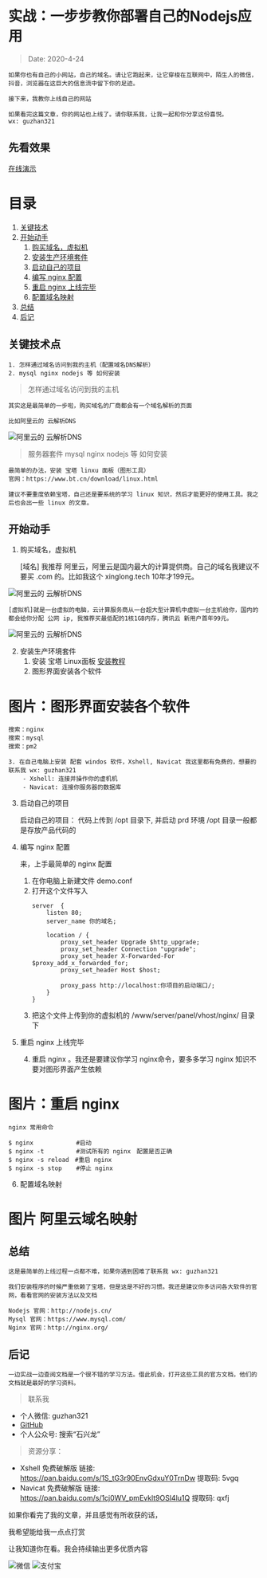 # 实战：一步步教你部署自己的Nodejs应用
> Date: 2020-4-24

    如果你也有自己的小网站，自己的域名。请让它跑起来，让它穿梭在互联网中，陌生人的微信，抖音，浏览器在这巨大的信息流中留下你的足迹。

    接下来，我教你上线自己的网站

    如果看完这篇文章，你的网站也上线了。请你联系我，让我一起和你分享这份喜悦。
    wx: guzhan321

## 先看效果

[在线演示](http://demo_01.catok.top/)

# 目录

1. <a href="#关键技术点">关键技术</a>
2. <a href="#开始动手">开始动手</a>
    1. <a href="#购买域名，虚拟机">购买域名，虚拟机</a>
    2. <a href="#安装生产环境套件">安装生产环境套件</a>
    3. <a href="#启动自己的项目">启动自己的项目</a>
    4. <a href="#编写 nginx 配置">编写 nginx 配置</a>
    5. <a href="#重启 nginx 上线完毕">重启 nginx 上线完毕</a>
    6. <a href="#配置域名映射">配置域名映射</a>
3. <a href="#总结">总结</a>
4. <a href="#后记">后记</a>

## <a id="关键技术点">关键技术点</a>
    1. 怎样通过域名访问到我的主机（配置域名DNS解析）
    2. mysql nginx nodejs 等 如何安装

> 怎样通过域名访问到我的主机

    其实这是最简单的一步啦，购买域名的厂商都会有一个域名解析的页面

    比如阿里云的 云解析DNS

![阿里云的 云解析DNS](http://xinglong.tech/access/002/demo_002_01.jpg)

> 服务器套件 mysql nginx nodejs 等 如何安装

    最简单的办法，安装 宝塔 linxu 面板（图形工具）
    官网：https://www.bt.cn/download/linux.html

    建议不要重度依赖宝塔，自己还是要系统的学习 linux 知识，然后才能更好的使用工具。我之后也会出一些 linux 的文章。

## <a id="开始动手">开始动手</a>

1. <a id="购买域名，虚拟机">购买域名，虚拟机</a>

    [域名] 我推荐 阿里云，阿里云是国内最大的计算提供商。自己的域名我建议不要买 .com 的。比如我这个 xinglong.tech 10年才199元。

![阿里云的 云解析DNS](http://xinglong.tech/access/002/demo_002_02.jpg)

    [虚拟机]就是一台虚拟的电脑，云计算服务商从一台超大型计算机中虚拟一台主机给你，国内的都会给你分配 公网 ip, 我推荐买最低配的1核1GB内存，腾讯云 新用户首年99元。

![阿里云的 云解析DNS](http://xinglong.tech/access/002/demo_002_03.jpg)

2. <a id="安装生产环境套件">安装生产环境套件</a>
    1. 安装 宝塔 Linux面板 [安装教程](https://www.bt.cn/bbs/thread-19376-1-1.html)
    2. 图形界面安装各个软件

#   图片：图形界面安装各个软件

    搜索：nginx
    搜索：mysql
    搜索：pm2

    3. 在自己电脑上安装 配套 windos 软件，Xshell, Navicat 我这里都有免费的，想要的联系我 wx: guzhan321
        - Xshell: 连接并操作你的虚机机
        - Navicat: 连接你服务器的数据库

3. <a id="启动自己的项目">启动自己的项目</a>

    启动自己的项目：
        代码上传到 /opt 目录下, 并启动 prd 环境
        /opt 目录一般都是存放产品代码的

4. <a id="编写 nginx 配置">编写 nginx 配置</a>

    来，上手最简单的 nginx 配置

    1. 在你电脑上新建文件 demo.conf
    2. 打开这个文件写入
        ```
        server  {
            listen 80;
            server_name 你的域名;

            location / {
                proxy_set_header Upgrade $http_upgrade;
                proxy_set_header Connection "upgrade";
                proxy_set_header X-Forwarded-For $proxy_add_x_forwarded_for;
                proxy_set_header Host $host;

                proxy_pass http://localhost:你项目的启动端口/;
            }
        }
        ```
    3. 把这个文件上传到你的虚拟机的 /www/server/panel/vhost/nginx/ 目录下


5. <a id="重启 nginx 上线完毕">重启 nginx 上线完毕</a>

    4. 重启 nginx 。我还是要建议你学习 nginx命令，要多多学习 nginx 知识不要对图形界面产生依赖

# 图片：重启 nginx

    nginx 常用命令

    $ nginx            #启动
    $ nginx -t         #测试所有的 nginx　配置是否正确
    $ nginx -s reload　#重启 nginx
    $ nginx -s stop    #停止 nginx

6. 配置域名映射

# 图片 阿里云域名映射

## 总结

    这是最简单的上线过程一点都不难，如果你遇到困难了联系我 wx: guzhan321

    我们安装程序的时候严重依赖了宝塔，但是这是不好的习惯。我还是建议你多访问各大软件的官网，看看官网的安装方法以及文档

    Nodejs 官网：http://nodejs.cn/
    Mysql 官网：https://www.mysql.com/
    Nginx 官网：http://nginx.org/

## 后记

    一边实战一边查阅文档是一个很不错的学习方法。借此机会，打开这些工具的官方文档，他们的文档就是最好的学习资料。

> 联系我
- 个人微信: guzhan321
- [GitHub](https://github.com/shixinglong007/shixinglong007.github.io)
- 个人公众号: 搜索“石兴龙”

> 资源分享：
-  Xshell 免费破解版 链接: https://pan.baidu.com/s/1S_tG3r90EnvGdxuY0TrnDw 提取码: 5vgq
- Navicat 免费破解版 链接: https://pan.baidu.com/s/1cj0WV_pmEvklt9OSl4lu1Q 提取码: qxfj 


如果你看完了我的文章，并且感觉有所收获的话，

我希望能给我一点点打赏

让我知道你在看。我会持续输出更多优质内容

![微信](http://xinglong.tech/access/wechart.jpg)
![支付宝](http://xinglong.tech/access/zhifubao.jpg)
